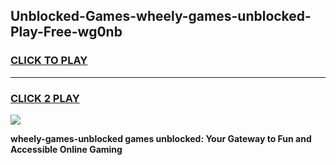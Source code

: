 
## Unblocked-Games-wheely-games-unblocked-Play-Free-wg0nb
<h3>
<a href="https://premium76.site?title=wheely-games-unblocked&ref=20A">CLICK TO PLAY</a></h3>
<hr>

<h3>
<a href="https://premium76.site?title=wheely-games-unblocked&ref=20A">CLICK 2 PLAY</a>
  
</h3>

<a href="https://premium76.site?title=wheely-games-unblocked&ref=20A"><img src="https://clearcache.store/games.png"></a>


**wheely-games-unblocked games unblocked: Your Gateway to Fun and Accessible Online Gaming**
